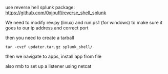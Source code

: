 use reverse hell splunk package: https://github.com/0xjpuff/reverse_shell_splunk

We need to modify rev.py (linux) and run.ps1 (for windows) to make sure it goes to our ip address and correct port 

then you need to create a tarball 

```shell-session
tar -cvzf updater.tar.gz splunk_shell/
```

then we navigate to apps, install app from file 

also rmb to set up a listener using netcat